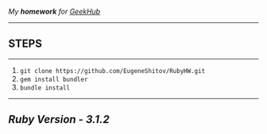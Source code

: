 *My ***homework*** for [GeekHub](https://geekhub.ck.ua/)* 
___
## STEPS
___
1. `git clone https://github.com/EugeneShitov/RubyHW.git`
2. `gem install bundler`
3. `bundle install`
___
_Ruby Version - 3.1.2_
---